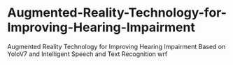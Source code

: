# Augmented-Reality-Technology-for-Improving-Hearing-Impairment
Augmented Reality Technology for Improving Hearing Impairment Based on YoloV7 and Intelligent Speech and Text Recognition 
wrf